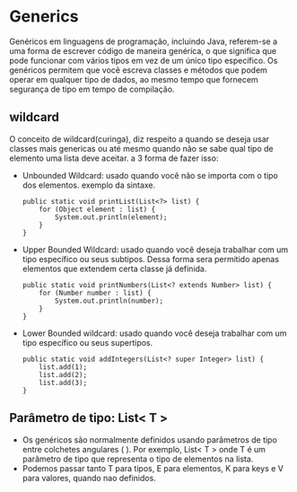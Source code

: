
# Generics

Genéricos em linguagens de programação, incluindo Java, referem-se a uma forma de escrever código de maneira genérica, o que significa que pode funcionar com vários tipos em vez de um único tipo específico. Os genéricos permitem que você escreva classes e métodos que podem operar em qualquer tipo de dados, ao mesmo tempo que fornecem segurança de tipo em tempo de compilação.

## wildcard

O conceito de wildcard(curinga), diz respeito a quando se deseja usar classes mais genericas ou até mesmo quando não se sabe qual tipo de elemento uma lista deve aceitar. a 3 forma de fazer isso:

- Unbounded Wildcard:
  usado quando você não se importa com o tipo dos elementos.
  exemplo da sintaxe.
    
    ```
    public static void printList(List<?> list) {
        for (Object element : list) {
            System.out.println(element);
        }
    }
    ```
- Upper Bounded Wildcard: 
    usado quando você deseja trabalhar com um tipo específico ou seus subtipos.
    Dessa forma sera permitido apenas elementos que extendem certa classe já definida. 

    ```
    public static void printNumbers(List<? extends Number> list) {
        for (Number number : list) {
            System.out.println(number);
        }
    }
    ```

- Lower Bounded wildcard: usado quando você deseja trabalhar com um tipo específico ou seus supertipos.

    ```
    public static void addIntegers(List<? super Integer> list) {
        list.add(1);
        list.add(2);
        list.add(3);
    }
    ```

## Parâmetro de tipo: List< T >

- Os genéricos são normalmente definidos usando parâmetros de tipo entre colchetes angulares ( <e >). Por exemplo, List< T > onde T é um parâmetro de tipo que representa o tipo de elementos na lista.
- Podemos passar tanto T para tipos, E para elementos, K para keys e V para valores, quando nao definidos.
